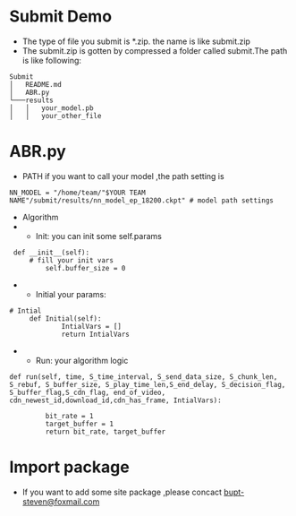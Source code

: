 # Submit Demo
* The type of file you submit is *.zip. the name is like submit.zip
* The submit.zip is gotten by compressed a folder called submit.The path is like following:
```
Submit
│   README.md
│   ABR.py    
└───results
│   │   your_model.pb
│   │   your_other_file

```

# ABR.py
* PATH
if you want to call your model ,the path setting is 
```
NN_MODEL = "/home/team/"$YOUR TEAM NAME"/submit/results/nn_model_ep_18200.ckpt" # model path settings
```
* Algorithm
* * Init: you can init some self.params 
```
 def __init__(self):
     # fill your init vars
         self.buffer_size = 0
```
* * Initial your params: 
```
# Intial 
     def Initial(self):
             IntialVars = []
             return IntialVars

```
* * Run: your algorithm logic
```
def run(self, time, S_time_interval, S_send_data_size, S_chunk_len, S_rebuf, S_buffer_size, S_play_time_len,S_end_delay, S_decision_flag, S_buffer_flag,S_cdn_flag, end_of_video, cdn_newest_id,download_id,cdn_has_frame, IntialVars):
    
         bit_rate = 1
         target_buffer = 1
         return bit_rate, target_buffer
```

# Import package
* If you want to add some site package ,please concact bupt-steven@foxmail.com
